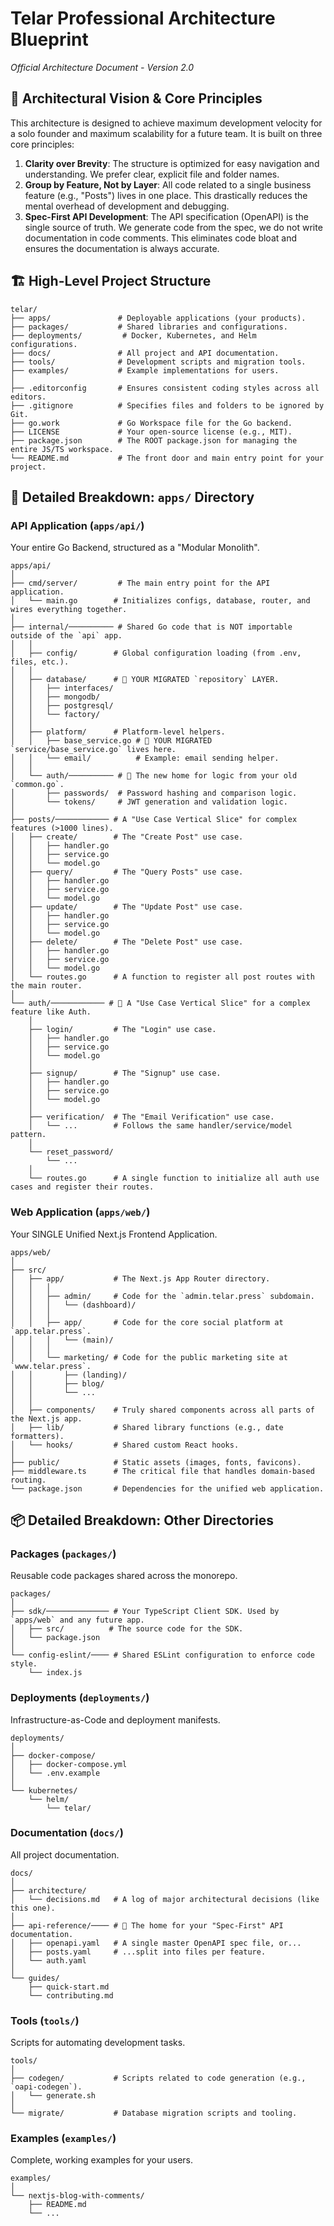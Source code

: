 # Telar Professional Architecture Blueprint
*Official Architecture Document - Version 2.0*

## 🎯 **Architectural Vision & Core Principles**

This architecture is designed to achieve maximum development velocity for a solo founder and maximum scalability for a future team. It is built on three core principles:

1. **Clarity over Brevity**: The structure is optimized for easy navigation and understanding. We prefer clear, explicit file and folder names.
2. **Group by Feature, Not by Layer**: All code related to a single business feature (e.g., "Posts") lives in one place. This drastically reduces the mental overhead of development and debugging.
3. **Spec-First API Development**: The API specification (OpenAPI) is the single source of truth. We generate code from the spec, we do not write documentation in code comments. This eliminates code bloat and ensures the documentation is always accurate.

## 🏗️ **High-Level Project Structure**

```
telar/
├── apps/               # Deployable applications (your products).
├── packages/           # Shared libraries and configurations.
├── deployments/         # Docker, Kubernetes, and Helm configurations.
├── docs/               # All project and API documentation.
├── tools/              # Development scripts and migration tools.
├── examples/           # Example implementations for users.
│
├── .editorconfig       # Ensures consistent coding styles across all editors.
├── .gitignore          # Specifies files and folders to be ignored by Git.
├── go.work             # Go Workspace file for the Go backend.
├── LICENSE             # Your open-source license (e.g., MIT).
├── package.json        # The ROOT package.json for managing the entire JS/TS workspace.
└── README.md           # The front door and main entry point for your project.
```

## 📁 **Detailed Breakdown: `apps/` Directory**

### **API Application (`apps/api/`)**
Your entire Go Backend, structured as a "Modular Monolith".

```
apps/api/
│
├── cmd/server/         # The main entry point for the API application.
│   └── main.go        # Initializes configs, database, router, and wires everything together.
│
├── internal/────────── # Shared Go code that is NOT importable outside of the `api` app.
│   │
│   ├── config/        # Global configuration loading (from .env, files, etc.).
│   │
│   ├── database/      # 🎯 YOUR MIGRATED `repository` LAYER.
│   │   ├── interfaces/
│   │   ├── mongodb/
│   │   ├── postgresql/
│   │   └── factory/
│   │
│   ├── platform/      # Platform-level helpers.
│   │   ├── base_service.go # 🎯 YOUR MIGRATED `service/base_service.go` lives here.
│   │   └── email/          # Example: email sending helper.
│   │
│   └── auth/────────── # 🎯 The new home for logic from your old `common.go`.
│       ├── passwords/  # Password hashing and comparison logic.
│       └── tokens/     # JWT generation and validation logic.
│
├── posts/──────────── # A "Use Case Vertical Slice" for complex features (>1000 lines).
│   ├── create/        # The "Create Post" use case.
│   │   ├── handler.go
│   │   ├── service.go
│   │   └── model.go
│   ├── query/         # The "Query Posts" use case.
│   │   ├── handler.go
│   │   ├── service.go
│   │   └── model.go
│   ├── update/        # The "Update Post" use case.
│   │   ├── handler.go
│   │   ├── service.go
│   │   └── model.go
│   ├── delete/        # The "Delete Post" use case.
│   │   ├── handler.go
│   │   ├── service.go
│   │   └── model.go
│   └── routes.go      # A function to register all post routes with the main router.
│
└── auth/──────────── # 🎯 A "Use Case Vertical Slice" for a complex feature like Auth.
    │
    ├── login/         # The "Login" use case.
    │   ├── handler.go
    │   ├── service.go
    │   └── model.go
    │
    ├── signup/        # The "Signup" use case.
    │   ├── handler.go
    │   ├── service.go
    │   └── model.go
    │
    ├── verification/  # The "Email Verification" use case.
    │   └── ...        # Follows the same handler/service/model pattern.
    │
    └── reset_password/
        └── ...
    │
    └── routes.go      # A single function to initialize all auth use cases and register their routes.
```

### **Web Application (`apps/web/`)**
Your SINGLE Unified Next.js Frontend Application.

```
apps/web/
│
├── src/
│   ├── app/           # The Next.js App Router directory.
│   │   │
│   │   ├── admin/     # Code for the `admin.telar.press` subdomain.
│   │   │   └── (dashboard)/
│   │   │
│   │   ├── app/       # Code for the core social platform at `app.telar.press`.
│   │   │   └── (main)/
│   │   │
│   │   └── marketing/ # Code for the public marketing site at `www.telar.press`.
│   │       ├── (landing)/
│   │       ├── blog/
│   │       └── ...
│   │
│   ├── components/    # Truly shared components across all parts of the Next.js app.
│   ├── lib/           # Shared library functions (e.g., date formatters).
│   └── hooks/         # Shared custom React hooks.
│
├── public/            # Static assets (images, fonts, favicons).
├── middleware.ts      # The critical file that handles domain-based routing.
└── package.json       # Dependencies for the unified web application.
```

## 📦 **Detailed Breakdown: Other Directories**

### **Packages (`packages/`)**
Reusable code packages shared across the monorepo.

```
packages/
│
├── sdk/────────────── # Your TypeScript Client SDK. Used by `apps/web` and any future app.
│   ├── src/          # The source code for the SDK.
│   └── package.json
│
└── config-eslint/──── # Shared ESLint configuration to enforce code style.
    └── index.js
```

### **Deployments (`deployments/`)**
Infrastructure-as-Code and deployment manifests.

```
deployments/
│
├── docker-compose/
│   ├── docker-compose.yml
│   └── .env.example
│
└── kubernetes/
    └── helm/
        └── telar/
```

### **Documentation (`docs/`)**
All project documentation.

```
docs/
│
├── architecture/
│   └── decisions.md   # A log of major architectural decisions (like this one).
│
├── api-reference/──── # 🎯 The home for your "Spec-First" API documentation.
│   ├── openapi.yaml   # A single master OpenAPI spec file, or...
│   ├── posts.yaml     # ...split into files per feature.
│   └── auth.yaml
│
└── guides/
    ├── quick-start.md
    └── contributing.md
```

### **Tools (`tools/`)**
Scripts for automating development tasks.

```
tools/
│
├── codegen/           # Scripts related to code generation (e.g., `oapi-codegen`).
│   └── generate.sh
│
└── migrate/           # Database migration scripts and tooling.
```

### **Examples (`examples/`)**
Complete, working examples for your users.

```
examples/
│
└── nextjs-blog-with-comments/
    ├── README.md
    └── ...
```

